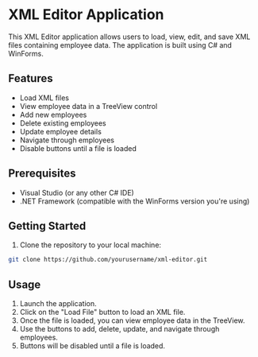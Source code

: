 # XML Editor Application

This XML Editor application allows users to load, view, edit, and save XML files containing employee data. The application is built using C# and WinForms.

## Features

- Load XML files
- View employee data in a TreeView control
- Add new employees
- Delete existing employees
- Update employee details
- Navigate through employees
- Disable buttons until a file is loaded

## Prerequisites

- Visual Studio (or any other C# IDE)
- .NET Framework (compatible with the WinForms version you're using)

## Getting Started

1. Clone the repository to your local machine:

```bash
git clone https://github.com/yourusername/xml-editor.git
```
## Usage

1. Launch the application.
2. Click on the "Load File" button to load an XML file.
3. Once the file is loaded, you can view employee data in the TreeView.
4. Use the buttons to add, delete, update, and navigate through employees.
5. Buttons will be disabled until a file is loaded.

